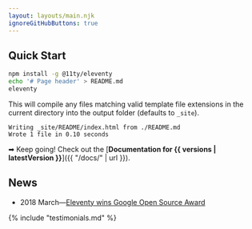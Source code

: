 ```yaml
---
layout: layouts/main.njk
ignoreGitHubButtons: true
---
```


## Quick Start

``` bash
npm install -g @11ty/eleventy
echo '# Page header' > README.md
eleventy
```

This will compile any files matching valid template file extensions in the current directory into the output folder (defaults to `_site`).

``` text
Writing _site/README/index.html from ./README.md
Wrote 1 file in 0.10 seconds
```

➡ Keep going! Check out the [**Documentation for {{ versions | latestVersion }}**]({{ "/docs/" | url }}).

## News

* 2018 March—<a href="https://www.zachleat.com/web/eleventy-google-award/">Eleventy wins Google Open Source Award</a>

{% include "testimonials.md" %}